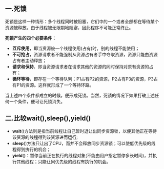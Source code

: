 ## 一.死锁

死锁是这样一种情形：多个线程同时被阻塞，它们中的一个或者全部都在等待某个资源被释放。由于线程被无限期地阻塞，因此程序不可能正常终止。

**死锁产生的四个必要条件**：

- **互斥使用**，即当资源被一个线程使用(占有)时，别的线程不能使用；
- **不可抢占**，资源请求者不能强制从资源占有者手中夺取资源，资源只能由资源占有者主动释放；
- **请求和保持**，即当资源请求者在请求其他的资源的同时保持对原有资源的占有；
- **循环等待**，即存在一个等待队列：P1占有P2的资源，P2占有P3的资源，P3占有P1的资源。这样就形成了一个等待环路。

当上述四个条件都成立的时候，便形成死锁。当然，死锁的情况下如果打破上述任何一个条件，便可让死锁消失。

## 二.比较wait(),sleep(),yield()

- **wait**()方法则是指当前线程让自己暂时退让出同步资源锁，以便其他正在等待该资源的线程得到该资源进而运行;
- **sleep**()方法只让出了CPU，而并不会释放同步资源锁；可以使低优先级的线程得到执行的机会；  
- **yield**()：暂停当前正在执行的线程对象(不能由用户指定暂停多长时间)，并执行其他线程；只能让同优先级的线程有执行的机会。 